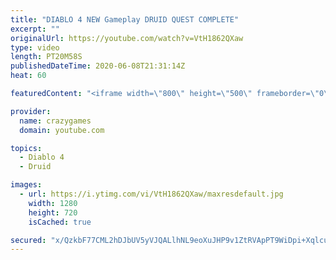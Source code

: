```yaml
---
title: "DIABLO 4 NEW Gameplay DRUID QUEST COMPLETE"
excerpt: ""
originalUrl: https://youtube.com/watch?v=VtH1862QXaw
type: video
length: PT20M58S
publishedDateTime: 2020-06-08T21:31:14Z
heat: 60

featuredContent: "<iframe width=\"800\" height=\"500\" frameborder=\"0\" src=\"https://www.youtube.com/embed/VtH1862QXaw\" allow=\"accelerometer; autoplay; encrypted-media; gyroscope; picture-in-picture\" allowfullscreen></iframe>"

provider:
  name: crazygames
  domain: youtube.com

topics:
  - Diablo 4
  - Druid

images:
  - url: https://i.ytimg.com/vi/VtH1862QXaw/maxresdefault.jpg
    width: 1280
    height: 720
    isCached: true

secured: "x/QzkbF77CML2hDJbUV5yVJQALlhNL9eoXuJHP9v1ZtRVApPT9WiDpi+Xqlcum7w1Sz07wHuZpSg2tJNtwe7yeFspL/mNp2szkpEnqDP+pWSFTv+EV56AigYELTeZHkDGAez1W0GKeww6m5tq0G9CCoPe+b5/ORj2o/fFieDxURSn799/jvubFNcqwbU9TIM6nKHpD768utxK16GHa4aLXwgHFhVW+vrQZwx4PPycKhIVTQPS9kv3tu2fbpkKkVMc8DA35KgRT60EG+ErKODVilmnBxC/ouruPHdEZJxd8+tnH1PZt/DzRUDW9QUNqFG+VoZYTxNy+h3uyebBN/Fk5V10I0wN6aeFSDogq4ZwX43OFLHNIYV2qBQztlfm00el8c6jdknR+Nng+lVXxsZmdNvgo20R7f/2i7KTdgkO6I=;7t24enP2p1uesr2LcvydXA=="
---
```


